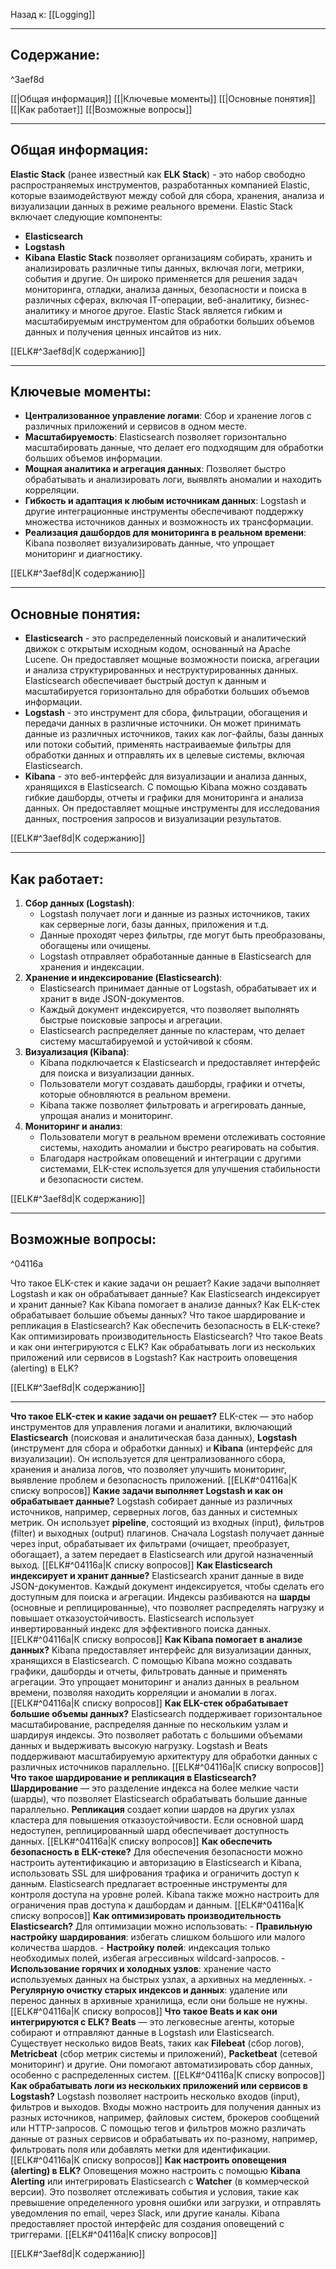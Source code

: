 Назад к: [[Logging]]

---
## Содержание:

^3aef8d

[[|Общая информация]]
[[|Ключевые моменты]]
[[|Основные понятия]]
[[|Как работает]]
[[|Возможные вопросы]]

---
## Общая информация:
**Elastic Stack** (ранее известный как **ELK Stack**) - это набор свободно распространяемых инструментов, разработанных компанией Elastic, которые взаимодействуют между собой для сбора, хранения, анализа и визуализации данных в режиме реального времени. Elastic Stack включает следующие компоненты:
- **Elasticsearch**
- **Logstash**
- **Kibana**
**Elastic Stack** позволяет организациям собирать, хранить и анализировать различные типы данных, включая логи, метрики, события и другие. Он широко применяется для решения задач мониторинга, отладки, анализа данных, безопасности и поиска в различных сферах, включая IT-операции, веб-аналитику, бизнес-аналитику и многое другое. Elastic Stack является гибким и масштабируемым инструментом для обработки больших объемов данных и получения ценных инсайтов из них.

[[ELK#^3aef8d|К содержанию]]

---
## Ключевые моменты:
- **Централизованное управление логами**: Сбор и хранение логов с различных приложений и сервисов в одном месте.
- **Масштабируемость**: Elasticsearch позволяет горизонтально масштабировать данные, что делает его подходящим для обработки больших объемов информации.
- **Мощная аналитика и агрегация данных**: Позволяет быстро обрабатывать и анализировать логи, выявлять аномалии и находить корреляции.
- **Гибкость и адаптация к любым источникам данных**: Logstash и другие интеграционные инструменты обеспечивают поддержку множества источников данных и возможность их трансформации.
- **Реализация дашбордов для мониторинга в реальном времени**: Kibana позволяет визуализировать данные, что упрощает мониторинг и диагностику.

[[ELK#^3aef8d|К содержанию]]

---
## Основные понятия:
- **Elasticsearch** - это распределенный поисковый и аналитический движок с открытым исходным кодом, основанный на Apache Lucene. Он предоставляет мощные возможности поиска, агрегации и анализа структурированных и неструктурированных данных. Elasticsearch обеспечивает быстрый доступ к данным и масштабируется горизонтально для обработки больших объемов информации.
- **Logstash** - это инструмент для сбора, фильтрации, обогащения и передачи данных в различные источники. Он может принимать данные из различных источников, таких как лог-файлы, базы данных или потоки событий, применять настраиваемые фильтры для обработки данных и отправлять их в целевые системы, включая Elasticsearch.
- **Kibana** - это веб-интерфейс для визуализации и анализа данных, хранящихся в Elasticsearch. С помощью Kibana можно создавать гибкие дашборды, отчеты и графики для мониторинга и анализа данных. Он предоставляет мощные инструменты для исследования данных, построения запросов и визуализации результатов.

[[ELK#^3aef8d|К содержанию]]

---
## Как работает:
1. **Сбор данных (Logstash)**:
    - Logstash получает логи и данные из разных источников, таких как серверные логи, базы данных, приложения и т.д.
    - Данные проходят через фильтры, где могут быть преобразованы, обогащены или очищены.
    - Logstash отправляет обработанные данные в Elasticsearch для хранения и индексации.
2. **Хранение и индексирование (Elasticsearch)**:
    - Elasticsearch принимает данные от Logstash, обрабатывает их и хранит в виде JSON-документов.
    - Каждый документ индексируется, что позволяет выполнять быстрые поисковые запросы и агрегации.
    - Elasticsearch распределяет данные по кластерам, что делает систему масштабируемой и устойчивой к сбоям.
3. **Визуализация (Kibana)**:
    - Kibana подключается к Elasticsearch и предоставляет интерфейс для поиска и визуализации данных.
    - Пользователи могут создавать дашборды, графики и отчеты, которые обновляются в реальном времени.
    - Kibana также позволяет фильтровать и агрегировать данные, упрощая анализ и мониторинг.
4. **Мониторинг и анализ**:
    - Пользователи могут в реальном времени отслеживать состояние системы, находить аномалии и быстро реагировать на события.
    - Благодаря настройкам оповещений и интеграции с другими системами, ELK-стек используется для улучшения стабильности и безопасности систем.

[[ELK#^3aef8d|К содержанию]]

---
## Возможные вопросы:

^04116a

Что такое ELK-стек и какие задачи он решает?
Какие задачи выполняет Logstash и как он обрабатывает данные?
Как Elasticsearch индексирует и хранит данные?
Как Kibana помогает в анализе данных?
Как ELK-стек обрабатывает большие объемы данных?
Что такое шардирование и репликация в Elasticsearch?
Как обеспечить безопасность в ELK-стеке?
Как оптимизировать производительность Elasticsearch?
Что такое Beats и как они интегрируются с ELK?
Как обрабатывать логи из нескольких приложений или сервисов в Logstash?
Как настроить оповещения (alerting) в ELK?

[[ELK#^3aef8d|К содержанию]]

---
**Что такое ELK-стек и какие задачи он решает?**
	ELK-стек — это набор инструментов для управления логами и аналитики, включающий **Elasticsearch** (поисковая и аналитическая база данных), **Logstash** (инструмент для сбора и обработки данных) и **Kibana** (интерфейс для визуализации). Он используется для централизованного сбора, хранения и анализа логов, что позволяет улучшить мониторинг, выявление проблем и безопасность приложений.
[[ELK#^04116a|К списку вопросов]]
**Какие задачи выполняет Logstash и как он обрабатывает данные?**
	Logstash собирает данные из различных источников, например, серверных логов, баз данных и системных метрик. Он использует **pipeline**, состоящий из входных (input), фильтров (filter) и выходных (output) плагинов. Сначала Logstash получает данные через input, обрабатывает их фильтрами (очищает, преобразует, обогащает), а затем передает в Elasticsearch или другой назначенный выход.
[[ELK#^04116a|К списку вопросов]]
**Как Elasticsearch индексирует и хранит данные?**
	Elasticsearch хранит данные в виде JSON-документов. Каждый документ индексируется, чтобы сделать его доступным для поиска и агрегации. Индексы разбиваются на **шарды** (основные и реплицированные), что позволяет распределять нагрузку и повышает отказоустойчивость. Elasticsearch использует инвертированный индекс для эффективного поиска данных.
[[ELK#^04116a|К списку вопросов]]
**Как Kibana помогает в анализе данных?**
	Kibana предоставляет интерфейс для визуализации данных, хранящихся в Elasticsearch. С помощью Kibana можно создавать графики, дашборды и отчеты, фильтровать данные и применять агрегации. Это упрощает мониторинг и анализ данных в реальном времени, позволяя находить корреляции и аномалии в логах.
[[ELK#^04116a|К списку вопросов]]
**Как ELK-стек обрабатывает большие объемы данных?**
	Elasticsearch поддерживает горизонтальное масштабирование, распределяя данные по нескольким узлам и шардируя индексы. Это позволяет работать с большими объемами данных и выдерживать высокую нагрузку. Logstash и Beats поддерживают масштабируемую архитектуру для обработки данных с различных источников параллельно.
[[ELK#^04116a|К списку вопросов]]
**Что такое шардирование и репликация в Elasticsearch?**
	**Шардирование** — это разделение индекса на более мелкие части (шарды), что позволяет Elasticsearch обрабатывать большие данные параллельно. **Репликация** создает копии шардов на других узлах кластера для повышения отказоустойчивости. Если основной шард недоступен, реплицированный шард обеспечивает доступность данных.
[[ELK#^04116a|К списку вопросов]]
**Как обеспечить безопасность в ELK-стеке?**
	Для обеспечения безопасности можно настроить аутентификацию и авторизацию в Elasticsearch и Kibana, использовать SSL для шифрования трафика и ограничить доступ к данным. Elasticsearch предлагает встроенные инструменты для контроля доступа на уровне ролей. Kibana также можно настроить для ограничения прав доступа к дашбордам и данным.
[[ELK#^04116a|К списку вопросов]]
**Как оптимизировать производительность Elasticsearch?**
	Для оптимизации можно использовать: 
	- **Правильную настройку шардирования**: избегать слишком большого или малого количества шардов. 
	- **Настройку полей**: индексация только необходимых полей, избегая агрессивных wildcard-запросов. 
	- **Использование горячих и холодных узлов**: хранение часто используемых данных на быстрых узлах, а архивных на медленных. 
	- **Регулярную очистку старых индексов и данных**: удаление или перенос данных в архивные хранилища, если они больше не нужны.
[[ELK#^04116a|К списку вопросов]]
**Что такое Beats и как они интегрируются с ELK?**
	**Beats** — это легковесные агенты, которые собирают и отправляют данные в Logstash или Elasticsearch. Существует несколько видов Beats, таких как **Filebeat** (сбор логов), **Metricbeat** (сбор метрик системы и приложений), **Packetbeat** (сетевой мониторинг) и другие. Они помогают автоматизировать сбор данных, особенно с распределенных систем.
[[ELK#^04116a|К списку вопросов]]
**Как обрабатывать логи из нескольких приложений или сервисов в Logstash?**
	Logstash позволяет настроить несколько входов (input), фильтров и выходов. Входы можно настроить для получения данных из разных источников, например, файловых систем, брокеров сообщений или HTTP-запросов. С помощью тегов и фильтров можно различать данные от разных сервисов и обрабатывать их по-разному, например, фильтровать поля или добавлять метки для идентификации.
[[ELK#^04116a|К списку вопросов]]
**Как настроить оповещения (alerting) в ELK?**
	Оповещения можно настроить с помощью **Kibana Alerting** или интегрировать Elasticsearch с **Watcher** (в коммерческой версии). Это позволяет отслеживать события и условия, такие как превышение определенного уровня ошибки или загрузки, и отправлять уведомления по email, через Slack, или другие каналы. Kibana предоставляет простой интерфейс для создания оповещений с триггерами.
[[ELK#^04116a|К списку вопросов]]

[[ELK#^3aef8d|К содержанию]]

